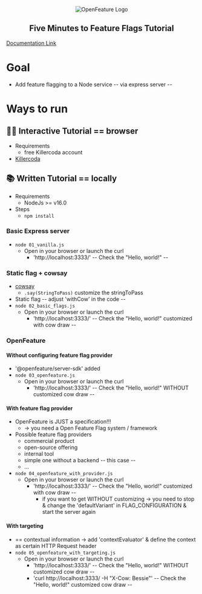 <!-- markdownlint-disable MD033 -->
<p align="center">
  <picture>
    <source media="(prefers-color-scheme: dark)" srcset="https://raw.githubusercontent.com/open-feature/community/0e23508c163a6a1ac8c0ced3e4bd78faafe627c7/assets/logo/horizontal/white/openfeature-horizontal-white.svg">
    <source media="(prefers-color-scheme: light)" srcset="https://raw.githubusercontent.com/open-feature/community/0e23508c163a6a1ac8c0ced3e4bd78faafe627c7/assets/logo/horizontal/black/openfeature-horizontal-black.svg">
    <img align="center" alt="OpenFeature Logo">
  </picture>
</p>

<h2 align="center">Five Minutes to Feature Flags Tutorial</h2>

[Documentation Link](https://openfeature.dev/docs/tutorials/five-minutes-to-feature-flags)

# Goal
* Add feature flagging to a Node service -- via express server --

# Ways to run
## 👩‍💻 Interactive Tutorial == browser
* Requirements
  * free Killercoda account
* [Killercoda](https://killercoda.com/open-feature/scenario/five-minutes-to-feature-flags)

## 📚 Written Tutorial == locally
* Requirements
  * NodeJs >= v16.0
* Steps
  * `npm install`
### Basic Express server
* `node 01_vanilla.js`
  * Open in your browser or launch the curl
    * 'http://localhost:3333/' -- Check the "Hello, world!" -- 
### Static flag + cowsay
* [cowsay](https://www.npmjs.com/package/cowsay)
  * `.say(StringToPass)` customize the stringToPass 
* Static flag -- adjust 'withCow' in the code -- 
* `node 02_basic_flags.js`
  * Open in your browser or launch the curl
    * 'http://localhost:3333/' -- Check the "Hello, world!" customized with cow draw --
### OpenFeature
#### Without configuring feature flag provider 
* '@openfeature/server-sdk' added
* `node 03_openfeature.js` 
  * Open in your browser or launch the curl
    * 'http://localhost:3333/' -- Check the "Hello, world!" WITHOUT customized cow draw --
#### With feature flag provider
* OpenFeature is JUST a specification!!!
  * -> you need a Open Feature Flag system / framework
* Possible feature flag providers
  * commercial product
  * open-source offering
  * internal tool
  * simple one without a backend -- this case --
  * ...
* `node 04_openfeature_with_provider.js`
  * Open in your browser or launch the curl
    * 'http://localhost:3333/' -- Check the "Hello, world!" customized with cow draw --
      * if you want to get WITHOUT customizing -> you need to stop & change the 'defaultVariant' in FLAG_CONFIGURATION & start the server again
#### With targeting
* == contextual information -> add 'contextEvaluator' & define the context as certain HTTP Request header
* `node 05_openfeature_with_targeting.js`
  * Open in your browser or launch the curl
    * 'http://localhost:3333/' -- Check the "Hello, world!" WITHOUT customized cow draw --
    * 'curl http://localhost:3333/ -H "X-Cow: Bessie"' -- Check the "Hello, world!" customized cow draw --
